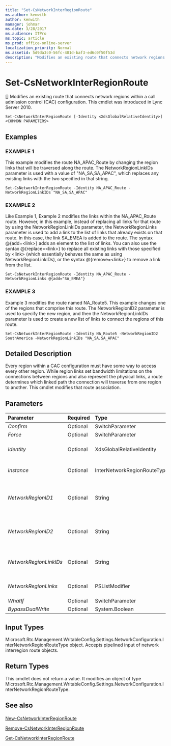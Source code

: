 ```yaml
---
title: "Set-CsNetworkInterRegionRoute"
ms.author: kenwith
author: kenwith
manager: johmar
ms.date: 3/28/2017
ms.audience: ITPro
ms.topic: article
ms.prod: office-online-server
localization_priority: Normal
ms.assetid: 5d9da3c0-56fc-401d-baf3-ed6c0f50f53d
description: "Modifies an existing route that connects network regions within a call admission control (CAC) configuration. This cmdlet was introduced in Lync Server 2010."
---
```


# Set-CsNetworkInterRegionRoute
[]
Modifies an existing route that connects network regions within a call admission control (CAC) configuration. This cmdlet was introduced in Lync Server 2010.
  
```
Set-CsNetworkInterRegionRoute [-Identity <XdsGlobalRelativeIdentity>] <COMMON PARAMETERS>

```

## Examples

### EXAMPLE 1

This example modifies the route NA_APAC_Route by changing the region links that will be traversed along the route. The NetworkRegionLinkIDs parameter is used with a value of "NA_SA,SA_APAC", which replaces any existing links with the two specified in that string.
  
```
Set-CsNetworkInterRegionRoute -Identity NA_APAC_Route -NetworkRegionLinkIDs "NA_SA,SA_APAC"
```

### EXAMPLE 2

Like Example 1, Example 2 modifies the links within the NA_APAC_Route route. However, in this example, instead of replacing all links for that route by using the NetworkRegionLinkIDs parameter, the NetworkRegionLinks parameter is used to add a link to the list of links that already exists on that route. In this case, the link SA_EMEA is added to the route. The syntax @{add=\<link\>} adds an element to the list of links. You can also use the syntax @{replace=\<link\>} to replace all existing links with those specified by \<link\> (which essentially behaves the same as using NetworkRegionLinkIDs), or the syntax @{remove=\<link\>} to remove a link from the list.
  
```
Set-CsNetworkInterRegionRoute -Identity NA_APAC_Route -NetworkRegionLinks @{add="SA_EMEA"}
```

### EXAMPLE 3

Example 3 modifies the route named NA_Route5. This example changes one of the regions that comprise this route. The NetworkRegionID2 parameter is used to specify the new region, and then the NetworkRegionLinkIDs parameter is used to create a new list of links to connect the regions of this route.
  
```
Set-CsNetworkInterRegionRoute -Identity NA_Route5 -NetworkRegionID2 SouthAmerica -NetworkRegionLinkIDs "NA_SA,SA_APAC"
```

## Detailed Description

Every region within a CAC configuration must have some way to access every other region. While region links set bandwidth limitations on the connections between regions and also represent the physical links, a route determines which linked path the connection will traverse from one region to another. This cmdlet modifies that route association.
  
## Parameters

|**Parameter**|**Required**|**Type**|**Description**|
|:-----|:-----|:-----|:-----|
| _Confirm_ <br/> |Optional  <br/> |SwitchParameter  <br/> |Prompts you for confirmation before executing the command.  <br/> |
| _Force_ <br/> |Optional  <br/> |SwitchParameter  <br/> |Suppresses any confirmation prompts that would otherwise be displayed before making changes.  <br/> |
| _Identity_ <br/> |Optional  <br/> |XdsGlobalRelativeIdentity  <br/> |The unique identifier for the network region route you want to modify. Network region routes are created only at the global scope, so this identifier does not need to specify a scope. Instead, it contains a string that is a unique name that identifies that route.  <br/> |
| _Instance_ <br/> |Optional  <br/> |InterNetworkRegionRouteType  <br/> |An object reference to an existing region route. This object must be of type Microsoft.Rtc.Management.WritableConfig.Settings.NetworkConfiguration.InterNetworkRegionRouteType, which can be retrieved by calling the **Get-CsNetworkInterRegionRoute** cmdlet. <br/> |
| _NetworkRegionID1_ <br/> |Optional  <br/> |String  <br/> |The Identity (NetworkRegionID) of one of the two regions connected through this route. The value passed to this parameter must be a different region from the value of the NetworkRegionID2 parameter. (In other words, you can't route a region to itself.) In addition, the combination of NetworkRegionID1 and NetworkRegionID2 must be unique (for example, you can't have two routes defined that connect NorthAmerica and EMEA).  <br/> |
| _NetworkRegionID2_ <br/> |Optional  <br/> |String  <br/> |The Identity (NetworkRegionID) of one of the two regions connected through this route. The value passed to this parameter must be a different region from the value of the NetworkRegionID1 parameter. (In other words, you can't route a region to itself.) In addition, the combination of NetworkRegionID1 and NetworkRegionID2 must be unique (for example, you can't have two routes defined that connect NorthAmerica and EMEA).  <br/> |
| _NetworkRegionLinkIDs_ <br/> |Optional  <br/> |String  <br/> |Allows you to specify all the links for this route as a string of comma-separated values. The values are the identities (NetworkRegionLinkIDs) of the region links. If you enter values for both NetworkRegionLinkIDs and NetworkRegionLinks, NetworkRegionLinkIDs will be ignored. Any links modified using this parameter will replace all existing links in the route.  <br/> |
| _NetworkRegionLinks_ <br/> |Optional  <br/> |PSListModifier  <br/> |A list object containing the identities (NetworkRegionLinkIDs) of the region links that apply to this route. For this cmdlet, this parameter differs from the NetworkRegionLinkIDs in that in addition to allowing you to replace all existing links for this route, you can also add or remove individual links.  <br/> |
| _WhatIf_ <br/> |Optional  <br/> |SwitchParameter  <br/> |Describes what would happen if you executed the command without actually executing the command.  <br/> |
| _BypassDualWrite_ <br/> |Optional  <br/> |System.Boolean  <br/> |PARAMVALUE: $true | $false  <br/> |
   
## Input Types

Microsoft.Rtc.Management.WritableConfig.Settings.NetworkConfiguration.InterNetworkRegionRouteType object. Accepts pipelined input of network interregion route objects.
  
## Return Types

This cmdlet does not return a value. It modifies an object of type Microsoft.Rtc.Management.WritableConfig.Settings.NetworkConfiguration.InterNetworkRegionRouteType.
  
## See also

#### 

[New-CsNetworkInterRegionRoute](new-csnetworkinterregionroute.md)
  
[Remove-CsNetworkInterRegionRoute](remove-csnetworkinterregionroute.md)
  
[Get-CsNetworkInterRegionRoute](get-csnetworkinterregionroute.md)

